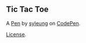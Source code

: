 Tic Tac Toe
-----------


A [Pen](https://codepen.io/syleung/pen/ZrMeOP) by [syleung](https://codepen.io/syleung) on [CodePen](https://codepen.io).

[License](https://codepen.io/syleung/pen/ZrMeOP/license).